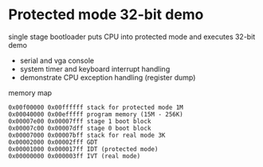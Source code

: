 # Protected mode 32-bit demo
single stage bootloader puts CPU into protected mode and executes 32-bit demo
- serial and vga console
- system timer and keyboard interrupt handling
- demonstrate CPU exception handling (register dump)

memory map

    0x00f00000 0x00ffffff stack for protected mode 1M
    0x00040000 0x00efffff program memory (15M - 256K)
    0x00007e00 0x00007fff stage 1 boot block
    0x00007c00 0x00007dff stage 0 boot block
    0x00007000 0x00007bff stack for real mode 3K
    0x00002000 0x00002fff GDT
    0x00001000 0x000017ff IDT (protected mode)
    0x00000000 0x000003ff IVT (real mode)
